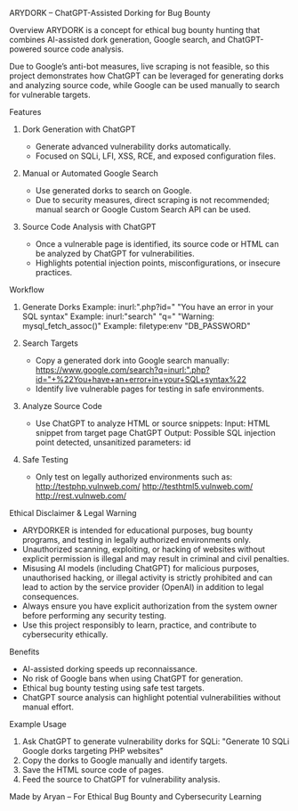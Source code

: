 ARYDORK – ChatGPT-Assisted Dorking for Bug Bounty

Overview
ARYDORK is a concept for ethical bug bounty hunting that combines AI-assisted dork generation, Google search, and ChatGPT-powered source code analysis.

Due to Google’s anti-bot measures, live scraping is not feasible, so this project demonstrates how ChatGPT can be leveraged for generating dorks and analyzing source code, while Google can be used manually to search for vulnerable targets.

Features

1. Dork Generation with ChatGPT
   - Generate advanced vulnerability dorks automatically.
   - Focused on SQLi, LFI, XSS, RCE, and exposed configuration files.

2. Manual or Automated Google Search
   - Use generated dorks to search on Google.
   - Due to security measures, direct scraping is not recommended; manual search or Google Custom Search API can be used.

3. Source Code Analysis with ChatGPT
   - Once a vulnerable page is identified, its source code or HTML can be analyzed by ChatGPT for vulnerabilities.
   - Highlights potential injection points, misconfigurations, or insecure practices.

Workflow

1. Generate Dorks
   Example: inurl:".php?id=" "You have an error in your SQL syntax"
   Example: inurl:"search" "q=" "Warning: mysql_fetch_assoc()"
   Example: filetype:env "DB_PASSWORD"

2. Search Targets
   - Copy a generated dork into Google search manually:
     https://www.google.com/search?q=inurl:".php?id="+%22You+have+an+error+in+your+SQL+syntax%22
   - Identify live vulnerable pages for testing in safe environments.

3. Analyze Source Code
   - Use ChatGPT to analyze HTML or source snippets:
     Input: HTML snippet from target page
     ChatGPT Output: Possible SQL injection point detected, unsanitized parameters: id

4. Safe Testing
   - Only test on legally authorized environments such as:
     http://testphp.vulnweb.com/
     http://testhtml5.vulnweb.com/
     http://rest.vulnweb.com/

Ethical Disclaimer & Legal Warning

- ARYDORKER is intended for educational purposes, bug bounty programs, and testing in legally authorized environments only.
- Unauthorized scanning, exploiting, or hacking of websites without explicit permission is illegal and may result in criminal and civil penalties.
- Misusing AI models (including ChatGPT) for malicious purposes, unauthorised hacking, or illegal activity is strictly prohibited and can lead to action by the service provider (OpenAI) in addition to legal consequences.
- Always ensure you have explicit authorization from the system owner before performing any security testing.
- Use this project responsibly to learn, practice, and contribute to cybersecurity ethically.

Benefits

- AI-assisted dorking speeds up reconnaissance.
- No risk of Google bans when using ChatGPT for generation.
- Ethical bug bounty testing using safe test targets.
- ChatGPT source analysis can highlight potential vulnerabilities without manual effort.

Example Usage

1. Ask ChatGPT to generate vulnerability dorks for SQLi:
   "Generate 10 SQLi Google dorks targeting PHP websites"
2. Copy the dorks to Google manually and identify targets.
3. Save the HTML source code of pages.
4. Feed the source to ChatGPT for vulnerability analysis.

Made by Aryan – For Ethical Bug Bounty and Cybersecurity Learning
